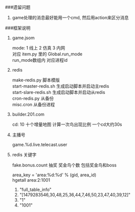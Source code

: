 ###遗留问题

1. game处理的消息最好能用一个cmd, 然后用action来区分消息

###框架说明

1. game.jsom

    mode: 1 线上 2 仿真 3 内网  
    对应 item.py 里的 Global.run_mode  
    run_mode数组内 对应进程id  

2. redis

    make-redis.py 脚本模版  
    start-master-redis.sh 生成启动脚本并启动主redis  
    start-slare-redis.sh 生成启动脚本并启动从redis  
    cron-redis.py 从备份  
    misc.cron 从备份进程  

3. builder.201.com

    cd: 10  十个增量地图 计算一次鸟出现比例 一个cd大约30s

4. 主播号

    game.%d.live.telecast.user

5. redis 关键字

    fake.bonus.count  抽奖 奖金鸟个数 包括奖金鸟和boss  

    area_key = 'area:%d:%d' % (gid, area_id)  
    hgetall area:2:1001
    1) "full_table_info"
    2) "[1479283546,30,48,25,36,44,7,46,50,23,47,40,39,12]"
    3) "1"
    4) "1001"


